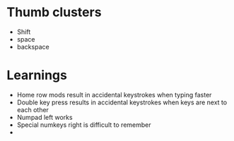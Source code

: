 

# Thumb clusters
- Shift
- space
- backspace

# Learnings
- Home row mods result in accidental keystrokes when typing faster
- Double key press results in accidental keystrokes when keys are next to each other
- Numpad left works
- Special numkeys right is difficult to remember
- 